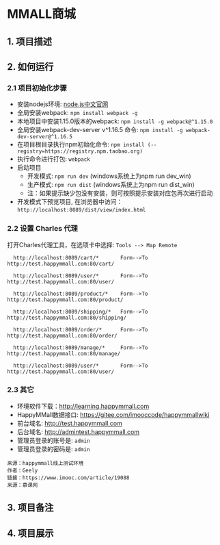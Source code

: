 # MMALL商城

## 1. 项目描述

## 2. 如何运行

### 2.1 项目初始化步骤

+ 安装nodejs环境: [node.js中文官网](https://nodejs.org/zh-cn)
+ 全局安装webpack: `npm install webpack -g`
+ 本地项目中安装1.15.0版本的webpack: `npm install -g webpack@^1.15.0`
+ 全局安装webpack-dev-server v^1.16.5 命令: `npm install -g webpack-dev-server@^1.16.5`
+ 在项目根目录执行npm初始化命令: `npm install (--registry=https://registry.npm.taobao.org)`
+ 执行命令进行打包: `webpack`
+ 启动项目
  + 开发模式: `npm run dev` (windows系统上为npm run dev_win)
  + 生产模式: `npm run dist` (windows系统上为npm run dist_win)
  + 注：如果提示缺少包没有安装，则可按照提示安装对应包再次进行启动
+ 开发模式下预览项目, 在浏览器中访问：`http://localhost:8089/dist/view/index.html`

### 2.2 设置 Charles 代理

打开Charles代理工具，在选项卡中选择: `Tools --> Map Remote`

``` text
  http://localhost:8089/cart/*       Form-->To   http://test.happymmall.com:80/cart/

  http://localhost:8089/user/*       Form-->To   http://test.happymmall.com:80/user/

  http://localhost:8089/product/*    Form-->To   http://test.happymmall.com:80/product/

  http://localhost:8089/shipping/*   Form-->To   http://test.happymmall.com:80/shipping/

  http://localhost:8089/order/*      Form-->To   http://test.happymmall.com:80/order/

  http://localhost:8089/manage/*     Form-->To   http://test.happymmall.com:80/manage/

  http://localhost:8089/user/*       Form-->To   http://test.happymmall.com:80/user/
```

### 2.3 其它

+ 环境软件下载：<http://learning.happymmall.com>
+ HappyMMall数据接口: <https://gitee.com/imooccode/happymmallwiki>
+ 前台域名: <http://test.happymmall.com>
+ 后台域名: <http://admintest.happymmall.com>
+ 管理员登录的账号是: `admin`
+ 管理员登录的密码是: `admin`

``` text
来源：happymmall线上测试环境
作者：Geely
链接：https://www.imooc.com/article/19088
来源：慕课网
```

## 3. 项目备注

## 4. 项目展示
